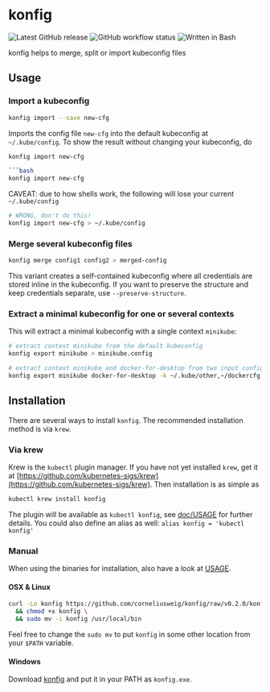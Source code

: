 # konfig

![Latest GitHub release](https://img.shields.io/github/release/corneliusweig/konfig.svg)
![GitHub workflow status](https://img.shields.io/github/workflow/status/corneliusweig/konfig/konfig%20CI)
![Written in Bash](https://img.shields.io/badge/written%20in-bash-19bb19.svg)
<!--![GitHub stars](https://img.shields.io/github/stars/corneliusweig/konfig.svg?label=github%20stars)-->

konfig helps to merge, split or import kubeconfig files

## Usage

### Import a kubeconfig
```bash
konfig import --save new-cfg
```
Imports the config file `new-cfg` into the default kubeconfig at `~/.kube/config`.
To show the result without changing your kubeconfig, do
```bash
konfig import new-cfg

```bash
konfig import new-cfg
```

CAVEAT: due to how shells work, the following will lose your current `~/.kube/config`
```bash
# WRONG, don't do this!
konfig import new-cfg > ~/.kube/config
```

### Merge several kubeconfig files
```bash
konfig merge config1 config2 > merged-config
```
This variant creates a self-contained kubeconfig where all credentials are stored inline in the kubeconfig.
If you want to preserve the structure and keep credentials separate, use `--preserve-structure`.

### Extract a minimal kubeconfig for one or several contexts
This will extract a minimal kubeconfig with a single context `minikube`:
```bash
# extract context minikube from the default kubeconfig
konfig export minikube > minikube.config

# extract context minikube and docker-for-desktop from two input configs
konfig export minikube docker-for-desktop -k ~/.kube/other,~/dockercfg > local
```

## Installation
There are several ways to install `konfig`.
The recommended installation method is via `krew`.

### Via krew
Krew is the `kubectl` plugin manager. If you have not yet installed `krew`, get it at
[https://github.com/kubernetes-sigs/krew](https://github.com/kubernetes-sigs/krew).
Then installation is as simple as
```bash
kubectl krew install konfig
```
The plugin will be available as `kubectl konfig`, see [doc/USAGE](doc/USAGE.md) for further details. You could also define an alias as well: `alias konfig = 'kubectl konfig'`

### Manual
When using the binaries for installation, also have a look at [USAGE](#Usage).

#### OSX & Linux
```bash
curl -Lo konfig https://github.com/corneliusweig/konfig/raw/v0.2.0/konfig \
  && chmod +x konfig \
  && sudo mv -i konfig /usr/local/bin
```
Feel free to change the `sudo mv` to put `konfig` in some other location from your `$PATH` variable.

#### Windows
Download [konfig](https://github.com/corneliusweig/konfig/raw/v0.2.0/konfig) and put it in your PATH as `konfig.exe`.
